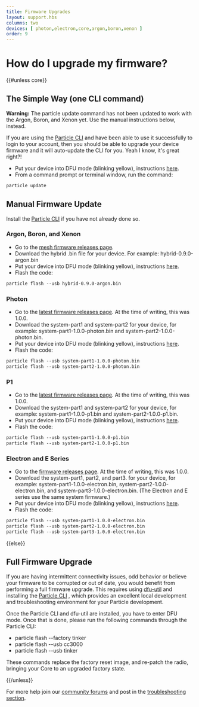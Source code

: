 ```yaml
---
title: Firmware Upgrades
layout: support.hbs
columns: two
devices: [ photon,electron,core,argon,boron,xenon ]
order: 9
---
```


How do I upgrade my firmware?
===
{{#unless core}}


## The Simple Way (one CLI command)

**Warning:** The particle update command has not been updated to work with the Argon, Boron, and Xenon yet. Use the manual instructions below, instead.

If you are using the [Particle CLI](/tutorials/developer-tools/cli) and have been able to use it successfully to login to your account, then you should be able to upgrade your device firmware and it will auto-update the CLI for you. Yeah I know, it's great right?!

- Put your device into DFU mode (blinking yellow), instructions [here](/tutorials/device-os/led/#dfu-mode-device-firmware-upgrade-).
- From a command prompt or terminal window, run the command:

```html
particle update
```


## Manual Firmware Update 

Install the [Particle CLI](/tutorials/developer-tools/cli) if you have not already done so.

### Argon, Boron, and Xenon

- Go to the [mesh firmware releases page](https://github.com/particle-iot/device-os/releases/tag/v0.9.0).
- Download the hybrid .bin file for your device. For example: hybrid-0.9.0-argon.bin
- Put your device into DFU mode (blinking yellow), instructions [here](/tutorials/device-os/led/#dfu-mode-device-firmware-upgrade-).
- Flash the code:

```html
particle flash --usb hybrid-0.9.0-argon.bin
```

### Photon

- Go to the [latest firmware releases page](https://github.com/particle-iot/device-os/releases/latest). At the time of writing, this was 1.0.0.
- Download the system-part1 and system-part2 for your device, for example: system-part1-1.0.0-photon.bin and system-part2-1.0.0-photon.bin.
- Put your device into DFU mode (blinking yellow), instructions [here](/tutorials/device-os/led/#dfu-mode-device-firmware-upgrade-).
- Flash the code:

```html
particle flash --usb system-part1-1.0.0-photon.bin
particle flash --usb system-part2-1.0.0-photon.bin
```

### P1

- Go to the [latest firmware releases page](https://github.com/particle-iot/device-os/releases/latest). At the time of writing, this was 1.0.0.
- Download the system-part1 and system-part2 for your device, for example: system-part1-1.0.0-p1.bin and system-part2-1.0.0-p1.bin.
- Put your device into DFU mode (blinking yellow), instructions [here](/tutorials/device-os/led/#dfu-mode-device-firmware-upgrade-).
- Flash the code:

```html
particle flash --usb system-part1-1.0.0-p1.bin
particle flash --usb system-part2-1.0.0-p1.bin
```

### Electron and E Series

- Go to the [firmware releases page](https://github.com/particle-iot/device-os/releases/latest). At the time of writing, this was 1.0.0.
- Download the system-part1, part2, and part3. for your device, for example: system-part1-1.0.0-electron.bin, system-part2-1.0.0-electron.bin, and system-part3-1.0.0-electron.bin. (The Electron and E series use the same system firmware.)
- Put your device into DFU mode (blinking yellow), instructions [here](/tutorials/device-os/led/#dfu-mode-device-firmware-upgrade-).
- Flash the code:

```html
particle flash --usb system-part1-1.0.0-electron.bin
particle flash --usb system-part2-1.0.0-electron.bin
particle flash --usb system-part3-1.0.0-electron.bin
```

{{else}}

## Full Firmware Upgrade

If you are having intermittent connectivity issues, odd behavior or believe your firmware to be corrupted or out of date, you would benefit from performing a full firmware upgrade. This requires using [dfu-util](http://dfu-util.sourceforge.net/) and installing the [Particle CLI](/tutorials/developer-tools/cli)
, which provides an excellent local development and troubleshooting environment for your Particle development.

Once the Particle CLI and dfu-util are installed, you have to enter DFU mode. Once that is done, please run the following commands through the Particle CLI:

- particle flash --factory tinker
- particle flash --usb cc3000
- particle flash --usb tinker

These commands replace the factory reset image, and re-patch the radio, bringing your Core to an upgraded factory state.

{{/unless}}

For more help join our [community forums](http://community.particle.io/) and post in the [troubleshooting section](https://community.particle.io/c/troubleshooting).
